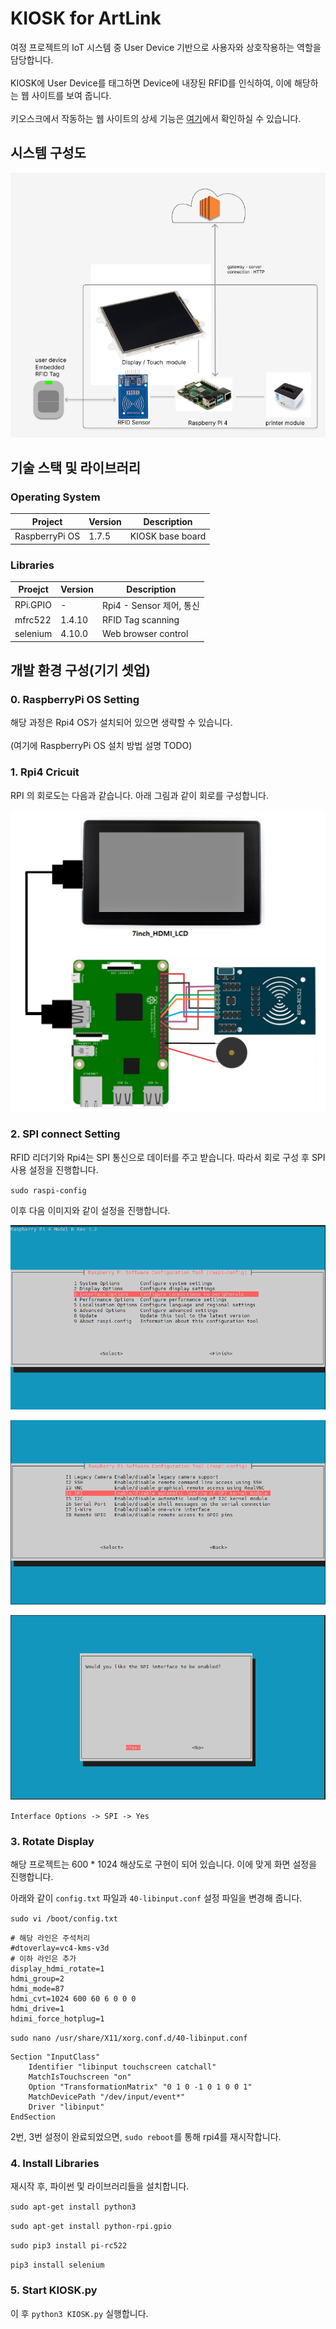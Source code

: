 # KIOSK for ArtLink
여정 프로젝트의 IoT 시스템 중 User Device 기반으로 사용자와 상호작용하는 역할을 담당합니다.
<br><br>
KIOSK에 User Device를 태그하면 Device에 내장된 RFID를 인식하여, 이에 해당하는 웹 사이트를 보여 줍니다.
<br><br>
키오스크에서 작동하는 웹 사이트의 상세 기능은 [여기](https://lab.ssafy.com/s09-webmobile3-sub2/S09P12A202/-/tree/master/frontend/artlink-front/src/pages/Kiosk)에서 확인하실 수 있습니다.

## 시스템 구성도

![system_diagram](./docs/system_diagram.PNG)

## 기술 스택 및 라이브러리

### Operating System

| Project | Version | Description |
| --- | --- | --- |
| RaspberryPi OS | 1.7.5 | KIOSK base board|
### Libraries
Proejct | Version | Description
-|-|-|
RPi.GPIO|-|Rpi4 - Sensor 제어, 통신
mfrc522|1.4.10|RFID Tag scanning
selenium|4.10.0|Web browser control

## 개발 환경 구성(기기 셋업)

### 0. RaspberryPi OS Setting
해당 과정은 Rpi4 OS가 설치되어 있으면 생략할 수 있습니다.
<br><br>
(여기에 RaspberryPi OS 설치 방법 설명 TODO)

### 1. Rpi4 Cricuit
RPI 의 회로도는 다음과 같습니다. 아래 그림과 같이 회로를 구성합니다.

![rpi4 회로](./docs/rpi4_circuit.PNG)

### 2. SPI connect Setting
RFID 리더기와 Rpi4는 SPI 통신으로 데이터를 주고 받습니다. 따라서 회로 구성 후 SPI 사용 설정을 진행합니다.

`sudo raspi-config`

이후 다음 이미지와 같이 설정을 진행합니다.

![config_01](./docs/raspi-config01.PNG)

![config_02](./docs/raspi-config02.PNG)

![config_03](./docs/raspi-config03.PNG)

`Interface Options -> SPI -> Yes`

### 3. Rotate Display

해당 프로젝트는 600 * 1024 해상도로 구현이 되어 있습니다. 이에 맞게 화면 설정을 진행합니다.

아래와 같이 `config.txt` 파일과 `40-libinput.conf` 설정 파일을 변경해 줍니다.

`sudo vi /boot/config.txt`

```
# 해당 라인은 주석처리
#dtoverlay=vc4-kms-v3d
# 이하 라인은 추가
display_hdmi_rotate=1
hdmi_group=2
hdmi_mode=87
hdmi_cvt=1024 600 60 6 0 0 0
hdmi_drive=1
hdimi_force_hotplug=1
```

`sudo nano /usr/share/X11/xorg.conf.d/40-libinput.conf`

```
Section "InputClass"
	Identifier "libinput touchscreen catchall"
	MatchIsTouchscreen "on"
	Option "TransformationMatrix" "0 1 0 -1 0 1 0 0 1"
	MatchDevicePath "/dev/input/event*"
	Driver "libinput"
EndSection
```

2번, 3번 설정이 완료되었으면, `sudo reboot`를 통해 rpi4를 재시작합니다.

### 4. Install Libraries
재시작 후, 파이썬 및 라이브러리들을 설치합니다.

`sudo apt-get install python3`

`sudo apt-get install python-rpi.gpio`

`sudo pip3 install pi-rc522`

`pip3 install selenium`

### 5. Start KIOSK.py
이 후 `python3 KIOSK.py` 실행합니다.